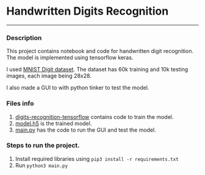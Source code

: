 # Handwritten Digits Recognition

---

### Description

This project contains notebook and code for handwritten digit recognition.
The model is implemented using tensorflow keras.

I used [MNIST Digit dataset](https://keras.io/api/datasets/mnist/). The dataset has 60k training and 10k testing images, each image being 28x28.

I also made a GUI to with python tinker to test the model.

### Files info

1. [digits-recognition-tensorflow](./digits-recognition-tensorflow.ipynb) contains code to train the model.
2. [model.h5](./model.h5) is the trained model.
3. [main.py](./main.py) has the code to run the GUI and test the model.

### Steps to run the project.

1. Install required libraries using `pip3 install -r requirements.txt`
2. Run `python3 main.py`
